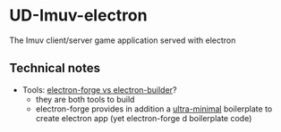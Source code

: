 # UD-Imuv-electron
The Imuv client/server game application served with electron

## Technical notes
* Tools: [electron-forge vs electron-builder](https://github.com/electron-userland/electron-builder/issues/1193)?
  - they are both tools to build 
  - electron-forge provides in addition a [ultra-minimal](https://github.com/electron-userland/electron-builder/issues/1193#issuecomment-276589056) boilerplate to create electron app (yet electron-forge d boilerplate code)
